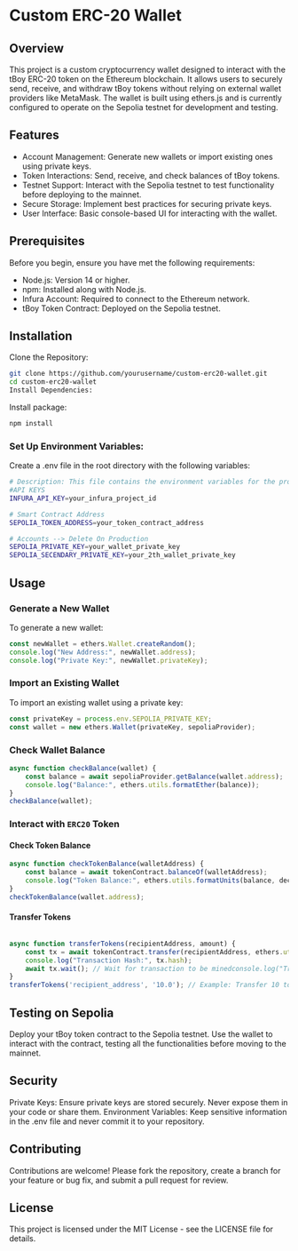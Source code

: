 # Custom ERC-20 Wallet
## Overview
This project is a custom cryptocurrency wallet designed to interact with the tBoy ERC-20 token on the Ethereum blockchain. It allows users to securely send, receive, and withdraw tBoy tokens without relying on external wallet providers like MetaMask. The wallet is built using ethers.js and is currently configured to operate on the Sepolia testnet for development and testing.

## Features
- Account Management: Generate new wallets or import existing ones using private keys.
- Token Interactions: Send, receive, and check balances of tBoy tokens.
- Testnet Support: Interact with the Sepolia testnet to test functionality before deploying to the mainnet.
- Secure Storage: Implement best practices for securing private keys.
- User Interface: Basic console-based UI for interacting with the wallet.

## Prerequisites
Before you begin, ensure you have met the following requirements:

- Node.js: Version 14 or higher.
- npm: Installed along with Node.js.
- Infura Account: Required to connect to the Ethereum network.
- tBoy Token Contract: Deployed on the Sepolia testnet.

## Installation
Clone the Repository:

```bash
git clone https://github.com/yourusername/custom-erc20-wallet.git
cd custom-erc20-wallet
Install Dependencies:
```

Install package:
```bash
npm install
```
### Set Up Environment Variables:
Create a .env file in the root directory with the following variables:

```bash
# Description: This file contains the environment variables for the project
#API KEYS
INFURA_API_KEY=your_infura_project_id

# Smart Contract Address
SEPOLIA_TOKEN_ADDRESS=your_token_contract_address

# Accounts --> Delete On Production
SEPOLIA_PRIVATE_KEY=your_wallet_private_key
SEPOLIA_SECENDARY_PRIVATE_KEY=your_2th_wallet_private_key
```

## Usage

### Generate a New Wallet
To generate a new wallet:

```javascript
const newWallet = ethers.Wallet.createRandom();
console.log("New Address:", newWallet.address);
console.log("Private Key:", newWallet.privateKey);
```
### Import an Existing Wallet
To import an existing wallet using a private key:

```javascript
const privateKey = process.env.SEPOLIA_PRIVATE_KEY;
const wallet = new ethers.Wallet(privateKey, sepoliaProvider);
```

### Check Wallet Balance
```javascript
async function checkBalance(wallet) {
    const balance = await sepoliaProvider.getBalance(wallet.address);
    console.log("Balance:", ethers.utils.formatEther(balance));
}
checkBalance(wallet);
```

### Interact with `ERC20` Token
#### Check Token Balance
```javascript
async function checkTokenBalance(walletAddress) {
    const balance = await tokenContract.balanceOf(walletAddress);
    console.log("Token Balance:", ethers.utils.formatUnits(balance, decimals));
}
checkTokenBalance(wallet.address);
```

#### Transfer Tokens
```javascript

async function transferTokens(recipientAddress, amount) {
    const tx = await tokenContract.transfer(recipientAddress, ethers.utils.parseUnits(amount, decimals));
    console.log("Transaction Hash:", tx.hash);
    await tx.wait(); // Wait for transaction to be minedconsole.log("Transfer Complete");
}
transferTokens('recipient_address', '10.0'); // Example: Transfer 10 tokens
```
## Testing on Sepolia
Deploy your tBoy token contract to the Sepolia testnet.
Use the wallet to interact with the contract, testing all the functionalities before moving to the mainnet.

## Security
Private Keys: Ensure private keys are stored securely. Never expose them in your code or share them.
Environment Variables: Keep sensitive information in the .env file and never commit it to your repository.

## Contributing
Contributions are welcome! Please fork the repository, create a branch for your feature or bug fix, and submit a pull request for review.

## License
This project is licensed under the MIT License - see the LICENSE file for details.